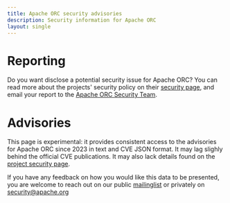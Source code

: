```yaml
---
title: Apache ORC security advisories
description: Security information for Apache ORC
layout: single
---
```


# Reporting

Do you want disclose a potential security issue for Apache ORC? You can read more about the projects' security policy on their [security page](https://orc.apache.org/security/), and email your report to the  [Apache ORC Security Team](mailto:security@orc.apache.org).

# Advisories

This page is experimental: it provides consistent access to the advisories for Apache ORC since 2023 in text and CVE JSON format. It may lag slighly behind the official CVE publications. It may also lack details found on the [project security page](https://orc.apache.org/security/).

If you have any feedback on how you would like this data to be presented, you are welcome to reach out on our public [mailinglist](/mailinglist) or privately on [security@apache.org](mailto:security@apache.org)